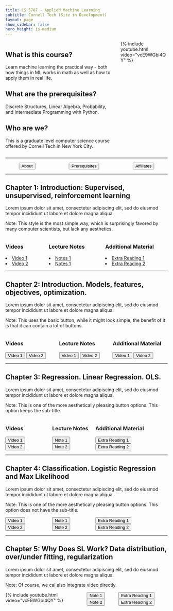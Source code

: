 ```yaml
---
title: CS 5787 - Applied Machine Learning
subtitle: Cornell Tech (Site in Development)
layout: page
show_sidebar: false
hero_height: is-medium
---
```

<div class="columns">
    <div class="column is-6">
        <h2>What is this course?</h2>
        <p>Learn machine learning the practical way - both how things in ML works in math as well as how to apply them in real life.</p>
        <h2>What are the prerequisites?</h2>
        <p>Discrete Structures, Linear Algebra, Probability, and Intermediate Programming with Python.</p>
        <h2>Who are we?</h2>
        <p>This is a graduate level computer science course offered by Cornell Tech in New York City.</p>
    </div>
    <div class="column is-6">
        {% include youtube.html video="vcE9WGbi4QY" %}
    </div>
</div>

***

<div class = "container">
    <div class = "columns">
        <div class="column is-4">
            <center><button class="button is-primary is-outlined">About</button></center>
        </div>
        <div class="column is-4">
            <center><button class="button is-primary is-outlined">Prerequisites</button></center>
        </div>
        <div class="column is-4">
            <center><button class="button is-primary is-outlined">Affiliates</button></center>
        </div>
    </div>
</div>

***

<div class="container">
    <h2>Chapter 1: Introduction: Supervised, unsupervised, reinforcement learning</h2>
    <p>Lorem ipsum dolor sit amet, consectetur adipiscing elit, sed do eiusmod tempor incididunt ut labore et dolore magna aliqua.</p>
    <p>Note: This style is the most simple way, which is surprisingly favored by many computer scientists, but lack any aesthetics.</p>
    <div class="columns">
        <div class="column is-4">
            <h3>Videos</h3>
            <li><a href="#">Video 1</a></li>
            <li><a href="#">Video 2</a></li>
        </div>
        <div class="column is-4">
            <h3>Lecture Notes</h3>
            <li><a href="#">Notes 1</a></li>
            <li><a href="#">Notes 1</a></li>
        </div>
        <div class="column is-4">
            <h3>Additional Material</h3>
            <li><a href="#">Extra Reading 1</a></li>
            <li><a href="#">Extra Reading 2</a></li>
        </div>
    </div>
</div>

***

<div class="container">
    <h2>Chapter 2: Introduction. Models, features, objectives, optimization.</h2>
    <p>Lorem ipsum dolor sit amet, consectetur adipiscing elit, sed do eiusmod tempor incididunt ut labore et dolore magna aliqua.</p>
    <p>Note: This uses the basic button, while it might look simple, the benefit of it is that it can contain a lot of buttons.</p>
    <div class="columns">
        <div class="column is-4">
            <h3>Videos</h3>
            <button type="button" class="btn btn-primary">Video 1</button>
            <button type="button" class="btn btn-primary">Video 2</button>
        </div>
        <div class="column is-4">
            <h3>Lecture Notes</h3>
            <button type="button" class="btn btn-primary">Video 1</button>
            <button type="button" class="btn btn-primary">Video 2</button>
        </div>
        <div class="column is-4">
            <h3>Additional Material</h3>
            <button type="button" class="btn btn-primary">Video 1</button>
            <button type="button" class="btn btn-primary">Video 2</button>
        </div>
    </div>
</div>

***

<div class="container">
    <h2>Chapter 3: Regression. Linear Regression. OLS.</h2>
    <p>Lorem ipsum dolor sit amet, consectetur adipiscing elit, sed do eiusmod tempor incididunt ut labore et dolore magna aliqua.</p>
    <p>Note: This is one of the more aesthetically pleasing button options. This option keeps the sub-title.</p>
    <div class="columns">
        <div class="column is-4">
            <h3>Videos</h3>
            <button class="button is-primary is-light">Video 1</button>
            <button class="button is-primary is-light">Video 2</button>
        </div>
        <div class="column is-4">
            <h3>Lecture Notes</h3>
            <button class="button is-link is-light">Note 1</button>
            <button class="button is-link is-light">Note 2</button>
        </div>
        <div class="column is-4">
            <h3>Additional Material</h3>
            <button class="button is-info is-light">Extra Reading 1</button>
            <button class="button is-info is-light">Extra Reading 2</button>
        </div>
    </div>
</div>

***

<div class="container">
    <h2>Chapter 4: Classification. Logistic Regression and Max Likelihood</h2>
    <p>Lorem ipsum dolor sit amet, consectetur adipiscing elit, sed do eiusmod tempor incididunt ut labore et dolore magna aliqua.</p>
    <p>Note: This is one of the more aesthetically pleasing button options. This option does not have the sub-title.</p>
    <div class="columns">
        <div class="column is-4">
            <button class="button is-primary is-light">Video 1</button>
            <button class="button is-primary is-light">Video 2</button>
        </div>
        <div class="column is-4">
            <button class="button is-link is-light">Note 1</button>
            <button class="button is-link is-light">Note 2</button>
        </div>
        <div class="column is-4">
            <button class="button is-info is-light">Extra Reading 1</button>
            <button class="button is-info is-light">Extra Reading 2</button>
        </div>
    </div>
</div>

***

<div class="container">
    <h2>Chapter 5: Why Does SL Work? Data distribution, over/under fitting, regularization</h2>
    <p>Lorem ipsum dolor sit amet, consectetur adipiscing elit, sed do eiusmod tempor incididunt ut labore et dolore magna aliqua.</p>
    <p>Note: Of course, we cal also integrate video directly.</p>
    <div class="columns">
        <div class="column is-4">
            {% include youtube.html video="vcE9WGbi4QY" %}
        </div>
        <div class="column is-4">
            <button class="button is-link is-light">Note 1</button>
            <button class="button is-link is-light">Note 2</button>
        </div>
        <div class="column is-4">
            <button class="button is-info is-light">Extra Reading 1</button>
            <button class="button is-info is-light">Extra Reading 2</button>
        </div>
    </div>
</div>